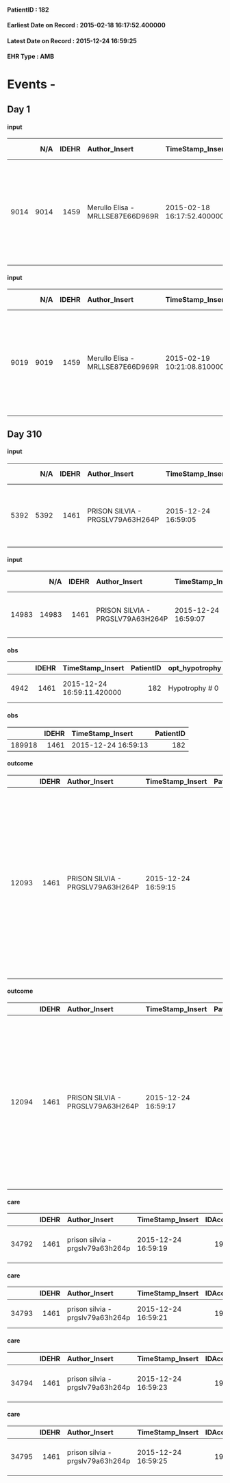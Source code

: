 
#### PatientID : 182
#### Earliest Date on Record : 2015-02-18 16:17:52.400000
#### Latest Date on Record : 2015-12-24 16:59:25
#### EHR Type : AMB

# Events - 

## Day 1

#### input
|      |    N/A |   IDEHR | Author_Insert                    | TimeStamp_Insert           | EHRType   |   PatientID |   IDDigitalSignDocument | persone_vicine   |   Unnamed: 0_x.1 |   IDANAMNESI_SOCIALE | Patient   | FamigliaAltro   | Paziente_T   | FamigliaAltro_T   |   Non_Rilevabile_x.1 | Note_Non_Rilevabile_x.1   | opt_Problemi   | Note_I                                                                                                                  | ds_note_timori                                                                      | chk_contr_sintomi   | opt_paziente_a   | opt_famiglia_a   | opt_adeguatezza   | ds_note_ad                                                                                                                               | opt_paziente_solo   | opt_presente_assente   | Presenza_minori   | Caregiver_principale   | opt_necessario   | opt_risorse_ec   | opt_paziente_psi   | opt_Ins_vol   | ds_note_prio                                                                                                                  | opt_inv_civile   | Needs     | Domestic partnership   | opt_famiglia_psi   |
|-----:|-------:|--------:|:---------------------------------|:---------------------------|:----------|------------:|------------------------:|:-----------------|-----------------:|---------------------:|:----------|:----------------|:-------------|:------------------|---------------------:|:--------------------------|:---------------|:------------------------------------------------------------------------------------------------------------------------|:------------------------------------------------------------------------------------|:--------------------|:-----------------|:-----------------|:------------------|:-----------------------------------------------------------------------------------------------------------------------------------------|:--------------------|:-----------------------|:------------------|:-----------------------|:-----------------|:-----------------|:-------------------|:--------------|:------------------------------------------------------------------------------------------------------------------------------|:-----------------|:----------|:-----------------------|:-------------------|
| 9014 |   9014 |    1459 | Merullo Elisa - MRLLSE87E66D969R | 2015-02-18 16:17:52.400000 | AMB       |         182 |                   20608 | N/A              |              291 |                  175 | No#0      | Si#1            | No#0         | Si#1              |                    0 | NR                        | No#0           | Il pz non sa nulla neanche della diagnosi. La figlia √® informata di tutto ed √® sembrata consapevole della situazione. | La figlia vorrebbe il controllo dei sintomi ma soprattutto che il padre non soffra. | controllo sintomi#0 | Indefinite#2     | Congruenti#1     | No#0              | Le risorse familiari non sembrano essere adeguate: la figlia ha 72 anni e non ci sono altri parenti che possano aiutare nell'assistenza. | No#0                | Presente#1             | No#0              | daughter               | Si#1             | Da valutare#2    | No#0               | Si#1          | Il bisogno espresso √® a livello clinico assistenziale. E' stato spiegato il senso dell'assistenza ed il setting domiciliare. | No#0             | Clinici#0 | Figli#2                | No#0               |

#### input
|      |    N/A |   IDEHR | Author_Insert                    | TimeStamp_Insert           | EHRType   |   PatientID |   IDDigitalSignDocument | persone_vicine   |   Unnamed: 0_x.1 |   IDANAMNESI_SOCIALE | Patient   | FamigliaAltro   | Paziente_T   | FamigliaAltro_T   |   Non_Rilevabile_x.1 | Note_Non_Rilevabile_x.1   | opt_Problemi   | Note_I                                                                                                                  | ds_note_timori                                                                      | chk_contr_sintomi   | opt_paziente_a   | opt_famiglia_a   | opt_adeguatezza   | ds_note_ad                                                                                                                               | opt_paziente_solo   | ds_note_con                         | opt_presente_assente   | Presenza_minori   | Caregiver_principale   | opt_capacita         | ds_familiari_coinv   | opt_necessario   | opt_presente   | opt_risorse_ec   | opt_paziente_psi   | opt_Ins_vol   | ds_note_prio                                                                                                                  | opt_paziente_ad   | opt_caregiver_ad   | opt_inv_civile   | Needs     | Domestic partnership   | Fragility                    | opt_disponibilita_f   | opt_famiglia_psi   | opt_disponibilit_paz   |
|-----:|-------:|--------:|:---------------------------------|:---------------------------|:----------|------------:|------------------------:|:-----------------|-----------------:|---------------------:|:----------|:----------------|:-------------|:------------------|---------------------:|:--------------------------|:---------------|:------------------------------------------------------------------------------------------------------------------------|:------------------------------------------------------------------------------------|:--------------------|:-----------------|:-----------------|:------------------|:-----------------------------------------------------------------------------------------------------------------------------------------|:--------------------|:------------------------------------|:-----------------------|:------------------|:-----------------------|:---------------------|:---------------------|:-----------------|:---------------|:-----------------|:-------------------|:--------------|:------------------------------------------------------------------------------------------------------------------------------|:------------------|:-------------------|:-----------------|:----------|:-----------------------|:-----------------------------|:----------------------|:-------------------|:-----------------------|
| 9019 |   9019 |    1459 | Merullo Elisa - MRLLSE87E66D969R | 2015-02-19 10:21:08.810000 | AMB       |         182 |                   20898 | N/A              |              298 |                  181 | No#0      | Si#1            | No#0         | Si#1              |                    0 | NR                        | No#0           | Il pz non sa nulla neanche della diagnosi. La figlia √® informata di tutto ed √® sembrata consapevole della situazione. | La figlia vorrebbe il controllo dei sintomi ma soprattutto che il padre non soffra. | controllo sintomi#0 | Indefinite#2     | Congruenti#1     | No#0              | Le risorse familiari non sembrano essere adeguate: la figlia ha 72 anni e non ci sono altri parenti che possano aiutare nell'assistenza. | No#0                | Il pz vive con la figlia di 72 anni | Presente#1             | No#0              | daughter               | Non incrementabile#2 | Nessuno              | Si#1             | No#0           | Da valutare#2    | No#0               | Si#1          | Il bisogno espresso √® a livello clinico assistenziale. E' stato spiegato il senso dell'assistenza ed il setting domiciliare. | Parziale#1        | Totale#2           | No#0             | Clinici#0 | Figli#2                | sovraccarico assistenziale#4 | No#0                  | No#0               | No#0                   |


## Day 310

#### input
|      |    N/A |   IDEHR | Author_Insert                    | TimeStamp_Insert    |   IDAccess | EHRType   |   PatientID |   IDDigitalSignDocument | persone_vicine   |   Unnamed: 0_y |   IDANAMNESI_MED |   Non_Rilevabile_y | Note_Non_Rilevabile_y   | diagnosis                                                                           |
|-----:|-------:|--------:|:---------------------------------|:--------------------|-----------:|:----------|------------:|------------------------:|:-----------------|---------------:|-----------------:|-------------------:|:------------------------|:------------------------------------------------------------------------------------|
| 5392 |   5392 |    1461 | PRISON SILVIA - PRGSLV79A63H264P | 2015-12-24 16:59:05 |      19627 | AMB       |         182 |                  224507 | N/A              |           3112 |             3349 |                  0 | NR                      | riscontro nel 2014 di neoplasia del sigma con localizzazioni epatiche e linfonodali |

#### input
|       |    N/A |   IDEHR | Author_Insert                    | TimeStamp_Insert    |   IDAccess | EHRType   |   PatientID |   IDDigitalSignDocument | persone_vicine   |   Unnamed: 0_y.1 |   IDDIAGNOSI_ICD |   Non_Rilevabile_y.1 | Note_Non_Rilevabile_y.1   | I_ICD                                | II_ICD                                                                         | I_Anno   |
|------:|-------:|--------:|:---------------------------------|:--------------------|-----------:|:----------|------------:|------------------------:|:-----------------|-----------------:|-----------------:|---------------------:|:--------------------------|:-------------------------------------|:-------------------------------------------------------------------------------|:---------|
| 14983 |  14983 |    1461 | PRISON SILVIA - PRGSLV79A63H264P | 2015-12-24 16:59:07 |      19627 | AMB       |         182 |                  224508 | N/A              |              544 |              544 |                    0 | NR                        | 1533 - Tumori maligni del sigma#2036 | 1977 - Tumori maligni secondari del fegato - specificati come metastatici#2155 | 2014#54  |

#### obs
|      |   IDEHR | TimeStamp_Insert           |   PatientID | opt_hypotrophy   | asthenia     | dyspnoea                      | body_temp    | agitation_behavior_freq   | cognitive_state       |
|-----:|--------:|:---------------------------|------------:|:-----------------|:-------------|:------------------------------|:-------------|:--------------------------|:----------------------|
| 4942 |    1461 | 2015-12-24 16:59:11.420000 |         182 | Hypotrophy # 0   | Moderate # 2 | applicant moderate effort # 7 | Apyrexia # 0 | quiet # 0                 | confused at times 0 # |

#### obs
|        |   IDEHR | TimeStamp_Insert    |   PatientID |
|-------:|--------:|:--------------------|------------:|
| 189918 |    1461 | 2015-12-24 16:59:13 |         182 |

#### outcome
|       |   IDEHR | Author_Insert                    | TimeStamp_Insert    |   PatientID |   IDDigitalSignDocument |   IDPAI_VIDAS | opt_problem                                                |   opt_problem_num | opt_obiettivo                                                                                                                                                                                      |   opt_obiettivo_num | opt_stato_problema   |   opt_stato_problema_num | opt_interventi                                                                                                                                                                                                                                                                  |   opt_interventi_num |
|------:|--------:|:---------------------------------|:--------------------|------------:|------------------------:|--------------:|:-----------------------------------------------------------|------------------:|:---------------------------------------------------------------------------------------------------------------------------------------------------------------------------------------------------|--------------------:|:---------------------|-------------------------:|:--------------------------------------------------------------------------------------------------------------------------------------------------------------------------------------------------------------------------------------------------------------------------------|---------------------:|
| 12093 |    1461 | PRISON SILVIA - PRGSLV79A63H264P | 2015-12-24 16:59:15 |         182 |                  224512 |         14126 | Impaired mobility † / limitation of physical movement # 27 |                 1 | The patient utilizzer√ † ¬ † aids designed to increase the mobilit√ † ¬ † ¬ † ¬ß by establishing priorit√ attivit√ † for † ¬ † daily and reaching the awareness of the limits of his own body # 48 |                   4 | Open Problem # 1     |                        1 | Informative - Ensure that the patient / caregiver has understood the explanations regarding the use of each aid # 344; Assistive products - Request for supply of anti-decubitus air mattress and compressor # 348; Implementation of the PAI - Evaluate the mobilization # 339 |                    4 |

#### outcome
|       |   IDEHR | Author_Insert                    | TimeStamp_Insert    |   PatientID |   IDDigitalSignDocument |   IDPAI_VIDAS | opt_problem          |   opt_problem_num | opt_obiettivo                                       |   opt_obiettivo_num | opt_stato_problema   |   opt_stato_problema_num | opt_interventi                                                                                                                                                                                                                 |   opt_interventi_num |
|------:|--------:|:---------------------------------|:--------------------|------------:|------------------------:|--------------:|:---------------------|------------------:|:----------------------------------------------------|--------------------:|:---------------------|-------------------------:|:-------------------------------------------------------------------------------------------------------------------------------------------------------------------------------------------------------------------------------|---------------------:|
| 12094 |    1461 | PRISON SILVIA - PRGSLV79A63H264P | 2015-12-24 16:59:17 |         182 |                  224513 |         14127 | Alteration hive # 33 |                 4 | The patient ridurr√ † ¬ † episodes of diarrhea # 67 |                   4 | Open Problem # 1     |                        1 | Implementation PAI - Evaluate the effectiveness of drug administration # 554; Educational - Educate the caregiver / patient to the recognition / treatment of symptom # 561; Implementation PAI - Therapeutic adjustment # 552 |                    4 |

#### care
|       |   IDEHR | Author_Insert                    | TimeStamp_Insert    |   IDAccess | EHRType   |   PatientID |   IDTERAPIE_OUTPAT_VIDAS |   ds_dose | opt_via_di_somm   | ds_ora   | dt_data_inizio      |   opt_pregressa |   opt_somm_terapia |   opt_estemporanea |   opt_termina |   opt_somm_in_pompa | opt_farmaco                                   |
|------:|--------:|:---------------------------------|:--------------------|-----------:|:----------|------------:|-------------------------:|----------:|:------------------|:---------|:--------------------|----------------:|-------------------:|-------------------:|--------------:|--------------------:|:----------------------------------------------|
| 34792 |    1461 | prison silvia - prgslv79a63h264p | 2015-12-24 16:59:19 |      19627 | amb       |         182 |                    12341 |         1 | oral # 0 = 0      | 22 # 22  | 2015-12-24 00:00:00 |               0 |                  0 |                  0 |             0 |                   0 | hydroxyzine (atarax 25 mg tablets rev) # 1879 |

#### care
|       |   IDEHR | Author_Insert                    | TimeStamp_Insert    |   IDAccess | EHRType   |   PatientID |   IDTERAPIE_OUTPAT_VIDAS | ds_altro_farmaco   | ds_dose             | opt_via_di_somm   | ds_ora          | dt_data_inizio      |   opt_pregressa |   opt_somm_terapia |   opt_estemporanea |   opt_termina |   opt_somm_in_pompa | opt_farmaco              |
|------:|--------:|:---------------------------------|:--------------------|-----------:|:----------|------------:|-------------------------:|:-------------------|:--------------------|:------------------|:----------------|:--------------------|----------------:|-------------------:|-------------------:|--------------:|--------------------:|:-------------------------|
| 34793 |    1461 | prison silvia - prgslv79a63h264p | 2015-12-24 16:59:21 |      19627 | amb       |         182 |                    12342 | conversyl 5 mg     | 2019-01-02 00:00:00 | oral # 0 = 0      | 09 # 9; 21 # 21 | 2015-12-24 00:00:00 |               0 |                  0 |                  0 |             0 |                   0 | other (see notes) # 2004 |

#### care
|       |   IDEHR | Author_Insert                    | TimeStamp_Insert    |   IDAccess | EHRType   |   PatientID |   IDTERAPIE_OUTPAT_VIDAS | ds_dose             | opt_via_di_somm   | ds_ora       | dt_data_inizio      |   opt_pregressa |   opt_somm_terapia |   opt_estemporanea |   opt_termina |   opt_somm_in_pompa | opt_farmaco                          | Note_al_bisogno   |
|------:|--------:|:---------------------------------|:--------------------|-----------:|:----------|------------:|-------------------------:|:--------------------|:------------------|:-------------|:--------------------|----------------:|-------------------:|-------------------:|--------------:|--------------------:|:-------------------------------------|:------------------|
| 34794 |    1461 | prison silvia - prgslv79a63h264p | 2015-12-24 16:59:23 |      19627 | amb       |         182 |                    12343 | 2019-01-02 00:00:00 | oral # 0 = 0      | at need # 24 | 2015-12-24 00:00:00 |               0 |                  0 |                  0 |             0 |                   0 | loperamide (2 mg lopemid cps) # 1042 | if diarrhea       |

#### care
|       |   IDEHR | Author_Insert                    | TimeStamp_Insert    |   IDAccess | EHRType   |   PatientID |   IDTERAPIE_OUTPAT_VIDAS |   ds_dose | opt_via_di_somm   | ds_ora   | dt_data_inizio      |   opt_pregressa |   opt_somm_terapia |   opt_estemporanea |   opt_termina |   opt_somm_in_pompa | opt_farmaco                               |
|------:|--------:|:---------------------------------|:--------------------|-----------:|:----------|------------:|-------------------------:|----------:|:------------------|:---------|:--------------------|----------------:|-------------------:|-------------------:|--------------:|--------------------:|:------------------------------------------|
| 34795 |    1461 | prison silvia - prgslv79a63h264p | 2015-12-24 16:59:25 |      19627 | amb       |         182 |                    12344 |         1 | oral # 0 = 0      | 09 # 9   | 2015-12-24 00:00:00 |               0 |                  0 |                  0 |             0 |                   0 | amlodipine (norvasc 10 mg tablets) # 1280 |


